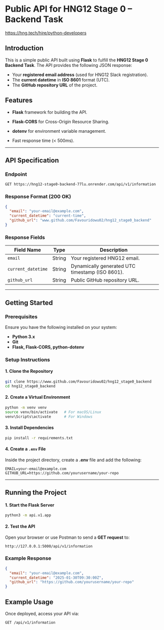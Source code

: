 # Public API for HNG12 Stage 0 – Backend Task  

https://hng.tech/hire/python-developers

## Introduction  
This is a simple public API built using **Flask** to fulfill the **HNG12 Stage 0 Backend Task**. The API provides the following JSON response:  

- Your **registered email address** (used for HNG12 Slack registration).  
- The **current datetime** in **ISO 8601** format (UTC).  
- The **GitHub repository URL** of the project.  

## Features  
- **Flask** framework for building the API.  
- **Flask-CORS** for Cross-Origin Resource Sharing.  
- **dotenv** for environment variable management.  

- Fast response time (< 500ms).  

---

## API Specification  

### **Endpoint**  
```http
GET https://hng12-stage0-backend-77lu.onrender.com/api/v1/information
```

### **Response Format (200 OK)**  
```json
{
  "email": "your-email@example.com",
  "current_datetime": "current-time",
  "github_url": "www.github.com/Favouridowu02/hng12_stage0_backend"
}
```

### **Response Fields**  
| Field Name         | Type   | Description                                      |  
|--------------------|--------|--------------------------------------------------|  
| `email`           | String | Your registered HNG12 email.                     |  
| `current_datetime` | String | Dynamically generated UTC timestamp (ISO 8601). |  
| `github_url`      | String | Public GitHub repository URL.                   |  

---

## Getting Started  

### **Prerequisites**  
Ensure you have the following installed on your system:  
- **Python 3.x**  
- **Git**  
- **Flask, Flask-CORS, python-dotenv**  

### **Setup Instructions**  

#### **1. Clone the Repository**  
```bash
git clone https://www.github.com/Favouridowu02/hng12_stage0_backend
cd hng12_stage0_backend
```

#### **2. Create a Virtual Environment**  
```bash
python -m venv venv
source venv/bin/activate   # For macOS/Linux
venv\Scripts\activate      # For Windows
```

#### **3. Install Dependencies**  
```bash
pip install -r requirements.txt
```

#### **4. Create a `.env` File**  
Inside the project directory, create a **.env** file and add the following:  
```
EMAIL=your-email@example.com
GITHUB_URL=https://github.com/yourusername/your-repo
```

---

## Running the Project  

#### **1. Start the Flask Server**  
```bash
python3 -m api.v1.app
```

#### **2. Test the API**  
Open your browser or use Postman to send a **GET request** to:  
```http
http://127.0.0.1:5000/api/v1/information
```

### **Example Response**  
```json
{
  "email": "your-email@example.com",
  "current_datetime": "2025-01-30T09:30:00Z",
  "github_url": "https://github.com/yourusername/your-repo"
}
```

## Example Usage  
Once deployed, access your API via:  
```http
GET /api/v1/information
```
